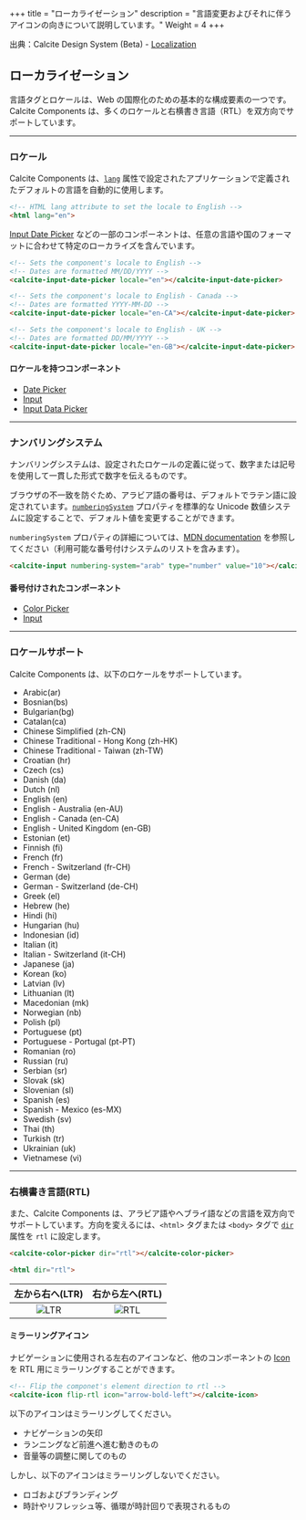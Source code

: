 +++ 
title = "ローカライゼーション" 
description = "言語変更およびそれに伴うアイコンの向きについて説明しています。" 
Weight = 4
+++

出典：Calcite Design System (Beta) - [Localization](https://developers.arcgis.com/calcite-design-system/localization/)

## ローカライゼーション
言語タグとロケールは、Web の国際化のための基本的な構成要素の一つです。Calcite Components は、多くのロケールと右横書き言語（RTL）を双方向でサポートしています。

---
### ロケール
Calcite Components は、<a href="https://developer.mozilla.org/en-US/docs/Web/HTML/Global_attributes/lang" target="_blank">`lang`</a> 属性で設定されたアプリケーションで定義されたデフォルトの言語を自動的に使用します。

```html
<!-- HTML lang attribute to set the locale to English -->
<html lang="en">
```

[Input Date Picker](https://developers.arcgis.com/calcite-design-system/components/input-date-picker/) などの一部のコンポーネントは、任意の言語や国のフォーマットに合わせて特定のローカライズを含んでいます。

```html
<!-- Sets the component's locale to English -->
<!-- Dates are formatted MM/DD/YYYY -->
<calcite-input-date-picker locale="en"></calcite-input-date-picker>

<!-- Sets the component's locale to English - Canada -->
<!-- Dates are formatted YYYY-MM-DD -->
<calcite-input-date-picker locale="en-CA"></calcite-input-date-picker>

<!-- Sets the component's locale to English - UK -->
<!-- Dates are formatted DD/MM/YYYY -->
<calcite-input-date-picker locale="en-GB"></calcite-input-date-picker>
```

#### ロケールを持つコンポーネント
* [Date Picker](https://developers.arcgis.com/calcite-design-system/components/date-picker/)
* [Input](https://developers.arcgis.com/calcite-design-system/components/input/)
* [Input Data Picker](https://developers.arcgis.com/calcite-design-system/components/input-date-picker/)

---
### ナンバリングシステム
ナンバリングシステムは、設定されたロケールの定義に従って、数字または記号を使用して一貫した形式で数字を伝えるものです。

ブラウザの不一致を防ぐため、アラビア語の番号は、デフォルトでラテン語に設定されています。<a href="https://developers.arcgis.com/calcite-design-system/components/input/#component-api-properties-numberingSystem" target="_blank">`numberingSystem`</a> プロパティを標準的な Unicode 数値システムに設定することで、デフォルト値を変更することができます。

`numberingSystem` プロパティの詳細については、[MDN documentation](https://developer.mozilla.org/ja/docs/Web/JavaScript/Reference/Global_Objects/Intl/Locale/numberingSystem) を参照してください（利用可能な番号付けシステムのリストを含みます）。

```html
<calcite-input numbering-system="arab" type="number" value="10"></calcite-input>
```

#### 番号付けされたコンポーネント
* [Color Picker](https://developers.arcgis.com/calcite-design-system/components/color-picker/)
* [Input](https://developers.arcgis.com/calcite-design-system/components/input/)

---
### ロケールサポート
Calcite Components は、以下のロケールをサポートしています。

* Arabic(ar)
* Bosnian(bs)
* Bulgarian(bg)
* Catalan(ca)
* Chinese Simplified (zh-CN)
* Chinese Traditional - Hong Kong (zh-HK)
* Chinese Traditional - Taiwan (zh-TW)
* Croatian (hr)
* Czech (cs)
* Danish (da)
* Dutch (nl)
* English (en)
* English - Australia (en-AU)
* English - Canada (en-CA)
* English - United Kingdom (en-GB)
* Estonian (et)
* Finnish (fi)
* French (fr)
* French - Switzerland (fr-CH)
* German (de)
* German - Switzerland (de-CH)
* Greek (el)
* Hebrew (he)
* Hindi (hi)
* Hungarian (hu)
* Indonesian (id)
* Italian (it)
* Italian - Switzerland (it-CH)
* Japanese (ja)
* Korean (ko)
* Latvian (lv)
* Lithuanian (lt)
* Macedonian (mk)
* Norwegian (nb)
* Polish (pl)
* Portuguese (pt)
* Portuguese - Portugal (pt-PT)
* Romanian (ro)
* Russian (ru)
* Serbian (sr)
* Slovak (sk)
* Slovenian (sl)
* Spanish (es)
* Spanish - Mexico (es-MX)
* Swedish (sv)
* Thai (th)
* Turkish (tr)
* Ukrainian (uk)
* Vietnamese (vi)

---
### 右横書き言語(RTL)
また、Calcite Components は、アラビア語やヘブライ語などの言語を双方向でサポートしています。方向を変えるには、`<html>` タグまたは `<body>` タグで <a href="https://developer.mozilla.org/en-US/docs/Web/HTML/Global_attributes/dir" target="_blank">`dir`</a> 属性を `rtl` に設定します。

```html
<calcite-color-picker dir="rtl"></calcite-color-picker>
```

```html
<html dir="rtl">
```

|左から右へ(LTR)|右から左へ(RTL)|
|:--:|:--:|
|![LTR](https://developers.arcgis.com/calcite-design-system/static/80f73f73d4a1235b779f07814def3689/f96df/map-ltr.png)|![RTL](https://developers.arcgis.com/calcite-design-system/static/f220fb81fe1a4e3a6e65ff41146d137d/b2cef/map-rtl.png)|

#### ミラーリングアイコン
ナビゲーションに使用される左右のアイコンなど、他のコンポーネントの [Icon](https://developers.arcgis.com/calcite-design-system/components/icon/) を RTL 用にミラーリングすることができます。

```html
<!-- Flip the componet's element direction to rtl -->
<calcite-icon flip-rtl icon="arrow-bold-left"></calcite-icon>
```

以下のアイコンはミラーリングしてください。
* ナビゲーションの矢印
* ランニングなど前進へ進む動きのもの
* 音量等の調整に関してのもの

しかし、以下のアイコンはミラーリングしないでください。
* ロゴおよびブランディング
* 時計やリフレッシュ等、循環が時計回りで表現されるもの